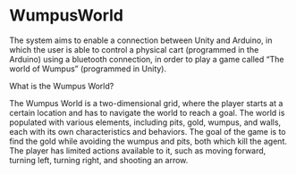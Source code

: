 # WumpusWorld
The system aims to enable a connection between Unity and Arduino, in which the user is able to control a physical cart (programmed in the Arduino) using a bluetooth connection, in order to play a game called “The world of Wumpus” (programmed in Unity).

What is the Wumpus World?

The Wumpus World is a two-dimensional grid, where the player starts at a certain location and has to navigate the world to reach a goal. The world is populated with various elements, including pits, gold, wumpus, and walls, each with its own characteristics and behaviors. The goal of the game is to find the gold while avoiding the wumpus and pits, both which kill the agent. The player has limited actions available to it, such as moving forward, turning left, turning right, and shooting an arrow.


